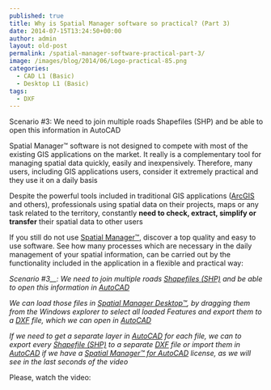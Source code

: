 ```yaml
---
published: true
title: Why is Spatial Manager software so practical? (Part 3)
date: 2014-07-15T13:24:50+00:00
author: admin
layout: old-post
permalink: /spatial-manager-software-practical-part-3/
image: /images/blog/2014/06/Logo-practical-85.png
categories:
  - CAD L1 (Basic)
  - Desktop L1 (Basic)
tags:
  - DXF
---
```

Scenario #3: We need to join multiple roads Shapefiles (SHP) and be able to open this information in AutoCAD

<!--more-->

Spatial Manager™ software is not designed to compete with most of the existing GIS applications on the market. It really is a complementary tool for managing spatial data quickly, easily and inexpensively. Therefore, many users, including GIS applications users, consider it extremely practical and they use it on a daily basis

Despite the powerful tools included in traditional GIS applications (<a title="ESRI ArcGIS page" href="http://www.esri.com/software/arcgis" target="_blank" rel="nofollow">ArcGIS</a> and others), professionals using spatial data on their projects, maps or any task related to the territory, constantly **need to check, extract, simplify or transfer** their spatial data to other users

If you still do not use <a title="Spatial Manager web" href="/">Spatial Manager™</a>, discover a top quality and easy to use software. See how many processes which are necessary in the daily management of your spatial information, can be carried out by the functionality included in the application in a flexible and practical way:

_<span>Scenario #3</span>__<span>:</span> We need to join multiple roads <a title="Shapefiles (SHP) wiki" href="http://es.wikipedia.org/wiki/Shapefile" target="_blank" rel="nofollow">Shapefiles (SHP)</a> and be able to open this information in <a title="AutoCAD page" href="http://www.autodesk.com/products/autocad/overview" target="_blank" rel="nofollow">AutoCAD</a>_

_We can load those files in <a title="Spatial Manager Desktop™ product page" href="/spm-desktop/" target="_blank" rel="nofollow">Spatial Manager Desktop™</a>, by dragging them from the Windows explorer to select all loaded Features and export them to a <a title="DXF file wiki" href="http://es.wikipedia.org/wiki/DXF" target="_blank" rel="nofollow">DXF</a> file, which we can open in <a title="AutoCAD page" href="http://www.autodesk.com/products/autocad/overview" target="_blank" rel="nofollow">AutoCAD</a>_

_If we need to get a separate layer in <a title="AutoCAD page" href="http://www.autodesk.com/products/autocad/overview" target="_blank" rel="nofollow">AutoCAD</a> for each file, we can to export every <a title="Shapefiles (SHP) wiki" href="http://es.wikipedia.org/wiki/Shapefile" target="_blank" rel="nofollow">Shapefile (SHP)</a> to a separate <a title="DXF file wiki" href="http://es.wikipedia.org/wiki/DXF" target="_blank" rel="nofollow">DXF</a> file or import them in <a title="AutoCAD page" href="http://www.autodesk.com/products/autocad/overview" target="_blank" rel="nofollow">AutoCAD</a> if we have a <a title="Spatial Manager™ for AutoCAD product page" href="/spm-forautocad/" target="_blank" rel="nofollow">Spatial Manager™ for AutoCAD</a> license, as we will see in the last seconds of the video_

Please, watch the video: